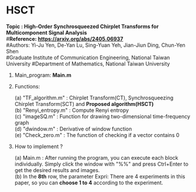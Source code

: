 # HSCT
__Topic : High-Order Synchrosqueezed Chirplet Transforms for Multicomponent Signal Analysis__  
#__Reference: https://arxiv.org/abs/2405.06937__  
#Authors: Yi-Ju Yen, De-Yan Lu, Sing-Yuan Yeh, Jian-Jiun Ding, Chun-Yen Shen  
#Graduate Institute of Communication Engineering, National Taiwan University
#Department of Mathematics, National Taiwan University

1. Main_program: __Main.m__  

2. Functions:  

	(a) "TF_algorithm.m" : Chirplet Transform(CT), Synchrosqueezing Chirplet Transform(SCT) and __Proposed algorithm(HSCT)__  
	(b) "Renyi_entropy.m" : Compute Renyi entropy  
	(c) "imageSQ.m" : Function for drawing two-dimensional time-frequency graph  
	(d) "dwindow.m" : Derivative of window function  
	(e) "Check_zero.m" : The function of checking if a vector contains 0  

3. How to implement ?

	(a) Main.m : After running the program, you can execute each block individually. Simply click the window with "%%" and press Ctrl+Enter to get the desired results and images.  
	(b) In the __8th__ row, the parameter Expri: There are 4 experiments in this paper, so you can __choose 1 to 4__ according to the experiment.
